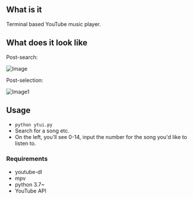 ## What is it
Terminal based YouTube music player.

## What does it look like
Post-search: 

![Image](https://i.imgur.com/HpdAJ0H.png)

Post-selection:

![Image1](https://i.imgur.com/r67FScE.png)


## Usage
* `python ytui.py`
* Search for a song etc.
* On the left, you'll see 0-14, input the number for the song you'd like to listen to.

### Requirements
* youtube-dl
* mpv
* python 3.7~
* YouTube API
